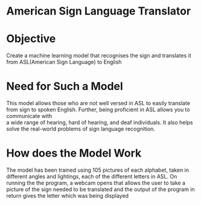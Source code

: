 # American Sign Language Translator 

<h1>Objective</h1>
     Create a machine learning model that recognises the sign and translates it from ASL(American Sign Language) to English<br>
<h1>Need for Such a Model</h1>
     This model allows those who are not well versed in ASL to easily translate from sign to spoken English. Further, being proficient in ASL allows you to communicate with<br>
      a wide range of hearing, hard of hearing, and deaf individuals. It also helps solve the real-world problems of sign language recognition.<br>
<h1>How does the Model Work</h1>
      The model has been trained using 105 pictures of each alphabet, taken in different angles and lightings, each of the different letters in ASL. On running the the program, a webcam opens that allows the user to take a picture of the sign needed to be translated and the output of the program in return gives the letter which was being  displayed<br>
